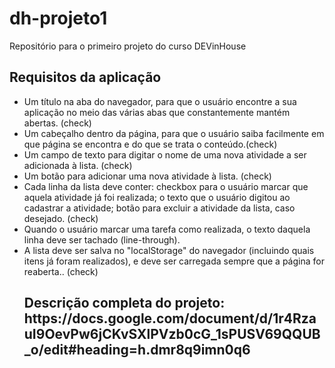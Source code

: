 # dh-projeto1
Repositório para o primeiro projeto do curso DEVinHouse<br> 

<h2> Requisitos da aplicação</h2>  
<ul> 
<li>Um título na aba do navegador, para que o usuário encontre a sua aplicação no meio das várias abas que constantemente mantém abertas. (check) </li>

<li>Um cabeçalho dentro da página, para que o usuário saiba facilmente em que página se encontra e do que se trata o conteúdo.(check)</li>

<li>Um campo de texto para digitar o nome de uma nova atividade a ser adicionada à lista. (check)</li>

<li>Um botão para adicionar uma nova atividade à lista. (check)</li>

<li>Cada linha da lista deve conter: checkbox para o usuário marcar que aquela atividade já foi realizada; o texto que o usuário digitou ao cadastrar a atividade; botão para excluir a atividade da lista, caso desejado. (check)</li>

<li>Quando o usuário marcar uma tarefa como realizada, o texto daquela linha deve ser tachado (line-through).</li>

<li>A lista deve ser salva no "localStorage" do navegador (incluindo quais itens já foram realizados), e deve ser carregada sempre que a página for reaberta.. (check)</li>

<h2>Descrição completa do projeto: https://docs.google.com/document/d/1r4RzauI9OevPw6jCKvSXlPVzb0cG_1sPUSV69QQUB_o/edit#heading=h.dmr8q9imn0q6 </h2>
